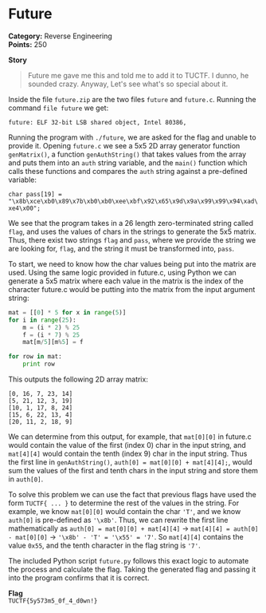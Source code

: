 # Future
**Category:** Reverse Engineering  
**Points:** 250

**Story**  
>Future me gave me this and told me to add it to TUCTF. I dunno, he sounded crazy. Anyway, Let's see what's so special about it.

Inside the file `future.zip` are the two files `future` and `future.c`. Running the command `file future` we get:

	future: ELF 32-bit LSB shared object, Intel 80386,

Running the program with `./future`, we are asked for the flag and unable to provide it. Opening `future.c` we see a 5x5 2D array generator function `genMatrix()`, a function `genAuthString()` that takes values from the array and puts them into an `auth` string variable, and the `main()` function which calls these functions and compares the `auth` string against a pre-defined variable:

`char pass[19] = "\x8b\xce\xb0\x89\x7b\xb0\xb0\xee\xbf\x92\x65\x9d\x9a\x99\x99\x94\xad\xe4\x00";`

We see that the program takes in a 26 length zero-terminated string called `flag`, and uses the values of chars in the strings to generate the 5x5 matrix. Thus, there exist two strings `flag` and `pass`, where we provide the string we are looking for, `flag`, and the string it must be transformed into, `pass`.

To start, we need to know how the char values being put into the matrix are used. Using the same logic provided in future.c, using Python we can generate a 5x5 matrix where each value in the matrix is the index of the character future.c would be putting into the matrix from the input argument string:
```python
mat = [[0] * 5 for x in range(5)]
for i in range(25):
	m = (i * 2) % 25
	f = (i * 7) % 25
	mat[m/5][m%5] = f

for row in mat:
	print row
```
This outputs the following 2D array matrix:

	[0, 16, 7, 23, 14]
	[5, 21, 12, 3, 19]
	[10, 1, 17, 8, 24]
	[15, 6, 22, 13, 4]
	[20, 11, 2, 18, 9]

We can determine from this output, for example, that `mat[0][0]` in future.c would contain the value of the first (index 0) char in the input string, and `mat[4][4]` would contain the tenth (index 9) char in the input string. Thus the first line in `genAuthString()`, `auth[0] = mat[0][0] + mat[4][4];`, would sum the values of the first and tenth chars in the input string and store them in `auth[0]`.

To solve this problem we can use the fact that previous flags have used the form `TUCTF{ ... }` to determine the rest of the values in the string. For example, we know `mat[0][0]` would contain the char `'T'`, and we know `auth[0]` is pre-defined as `'\x8b'`. Thus, we can rewrite the first line mathematically as `auth[0] = mat[0][0] + mat[4][4]` -> `mat[4][4] = auth[0] - mat[0][0]` -> `'\x8b' - 'T' = '\x55' = '7'`. So `mat[4][4]` contains the value `0x55`, and the tenth character in the flag string is `'7'`.

The included Python script `future.py` follows this exact logic to automate the process and calculate the flag. Taking the generated flag and passing it into the program confirms that it is correct.

**Flag**  
`TUCTF{5y573m5_0f_4_d0wn!}`